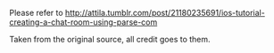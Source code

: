Please refer to http://attila.tumblr.com/post/21180235691/ios-tutorial-creating-a-chat-room-using-parse-com

Taken from the original source, all credit goes to them. 
